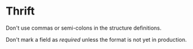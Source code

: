 # Thrift

Don't use commas or semi-colons in the structure definitions.

Don't mark a field as *required* unless the format is not yet in production.
